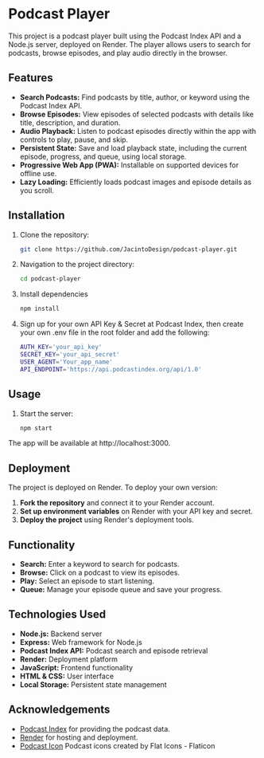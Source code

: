 # Podcast Player

This project is a podcast player built using the Podcast Index API and a Node.js server, deployed on Render. The player allows users to search for podcasts, browse episodes, and play audio directly in the browser.

## Features

- **Search Podcasts:** Find podcasts by title, author, or keyword using the Podcast Index API.
- **Browse Episodes:** View episodes of selected podcasts with details like title, description, and duration.
- **Audio Playback:** Listen to podcast episodes directly within the app with controls to play, pause, and skip.
- **Persistent State:** Save and load playback state, including the current episode, progress, and queue, using local storage.
- **Progressive Web App (PWA):** Installable on supported devices for offline use.
- **Lazy Loading:** Efficiently loads podcast images and episode details as you scroll.

## Installation

1. Clone the repository:
   ```bash
   git clone https://github.com/JacintoDesign/podcast-player.git
   ```

2. Navigation to the project directory:
   ```bash
   cd podcast-player
   ```

3. Install dependencies
   ```bash
   npm install
   ```

4. Sign up for your own API Key & Secret at Podcast Index, then create your own .env file in the root folder and add the following:
   ```bash
   AUTH_KEY='your_api_key'
   SECRET_KEY='your_api_secret'
   USER_AGENT='Your_app_name'
   API_ENDPOINT='https://api.podcastindex.org/api/1.0'
   ```

## Usage

1. Start the server:
   ```bash
   npm start
   ```

The app will be available at http://localhost:3000.

## Deployment

The project is deployed on Render. To deploy your own version:

1. **Fork the repository** and connect it to your Render account.
2. **Set up environment variables** on Render with your API key and secret.
3. **Deploy the project** using Render's deployment tools.

## Functionality

- **Search:** Enter a keyword to search for podcasts.
- **Browse:** Click on a podcast to view its episodes.
- **Play:** Select an episode to start listening.
- **Queue:** Manage your episode queue and save your progress.

## Technologies Used

- **Node.js:** Backend server
- **Express:** Web framework for Node.js
- **Podcast Index API:** Podcast search and episode retrieval
- **Render:** Deployment platform
- **JavaScript:** Frontend functionality
- **HTML & CSS:** User interface
- **Local Storage:** Persistent state management

## Acknowledgements

- [Podcast Index](https://podcastindex.org/) for providing the podcast data.
- [Render](https://render.com/) for hosting and deployment.
- [Podcast Icon](https://www.flaticon.com/free-icons/podcast) Podcast icons created by Flat Icons - Flaticon
